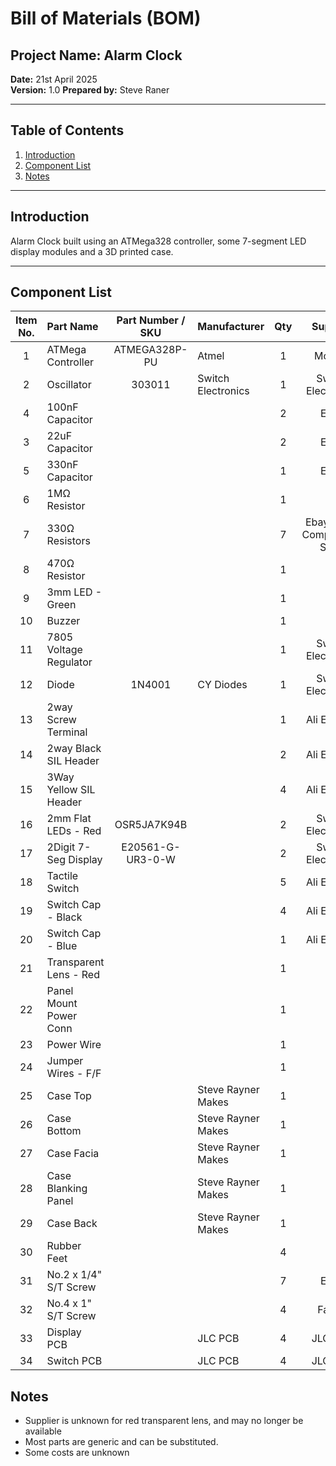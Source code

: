 # Bill of Materials (BOM)

## Project Name: Alarm Clock

**Date:** 21st April 2025  
**Version:** 1.0
**Prepared by:** Steve Raner

---

## Table of Contents

1. [Introduction](#introduction)
2. [Component List](#component-list)
3. [Notes](#notes)

---

## Introduction

Alarm Clock built using an ATMega328 controller, some 7-segment LED display modules and a 3D printed case.

---

## Component List

| Item No. | Part Name              | Part Number / SKU | Manufacturer       | Qty |          Supplier          | Unit Cost | Total Cost |
| :------: | :--------------------- | :---------------: | :----------------- | :-: | :------------------------: | :-------: | :--------: |
|    1     | ATMega Controller      |   ATMEGA328P-PU   | Atmel              |  1  |           Mouser           |  £ 2.37   |   £ 2.37   |
|    2     | Oscillator             |      303011       | Switch Electronics |  1  |     Switch Electronics     |  £ 0.27   |   £ 0.27   |
|    4     | 100nF Capacitor        |                   |                    |  2  |            Ebay            |    £ .    |    £ .     |
|    3     | 22uF Capacitor         |                   |                    |  2  |            Ebay            |    £ .    |    £ .     |
|    5     | 330nF Capacitor        |                   |                    |  1  |            Ebay            |    £ .    |    £ .     |
|    6     | 1MΩ Resistor           |                   |                    |  1  |                            |  £ 0.07   |   £ 0.07   |
|    7     | 330Ω Resistors         |                   |                    |  7  | Ebay - The Components Shop |  £ 0.07   |   £ 0.49   |
|    8     | 470Ω Resistor          |                   |                    |  1  |                            |  £ 0.07   |   £ 0.07   |
|    9     | 3mm LED - Green        |                   |                    |  1  |                            |    £ .    |    £ .     |
|    10    | Buzzer                 |                   |                    |  1  |                            |    £ .    |    £ .     |
|    11    | 7805 Voltage Regulator |                   |                    |  1  |     Switch Electronics     |    £ .    |    £ .     |
|    12    | Diode                  |      1N4001       | CY Diodes          |  1  |     Switch Electronics     |  £ 0.07   |   £ 0.07   |
|    13    | 2way Screw Terminal    |                   |                    |  1  |        Ali Express         |    £ .    |    £ .     |
|    14    | 2way Black SIL Header  |                   |                    |  2  |        Ali Express         |    £ .    |    £ .     |
|    15    | 3Way Yellow SIL Header |                   |                    |  4  |        Ali Express         |    £ .    |    £ .     |
|    16    | 2mm Flat LEDs - Red    |    OSR5JA7K94B    |                    |  2  |     Switch Electronics     |  £ 0.14   |   £ 0.28   |
|    17    | 2Digit 7-Seg Display   | E20561-G-UR3-0-W  |                    |  2  |     Switch Electronics     |  £ 0.68   |   £ 1.36   |
|    18    | Tactile Switch         |                   |                    |  5  |        Ali Express         |    £ .    |    £ .     |
|    19    | Switch Cap - Black     |                   |                    |  4  |        Ali Express         |    £ .    |    £ .     |
|    20    | Switch Cap - Blue      |                   |                    |  1  |        Ali Express         |    £ .    |    £ .     |
|    21    | Transparent Lens - Red |                   |                    |  1  |                            |    £ .    |    £ .     |
|    22    | Panel Mount Power Conn |                   |                    |  1  |                            |    £ .    |    £ .     |
|    23    | Power Wire             |                   |                    |  1  |                            |    £ .    |    £ .     |
|    24    | Jumper Wires - F/F     |                   |                    |  1  |                            |    £ .    |    £ .     |
|    25    | Case Top               |                   | Steve Rayner Makes |  1  |                            |    £ .    |    £ .     |
|    26    | Case Bottom            |                   | Steve Rayner Makes |  1  |                            |    £ .    |    £ .     |
|    27    | Case Facia             |                   | Steve Rayner Makes |  1  |                            |    £ .    |    £ .     |
|    28    | Case Blanking Panel    |                   | Steve Rayner Makes |  1  |                            |    £ .    |    £ .     |
|    29    | Case Back              |                   | Steve Rayner Makes |  1  |                            |    £ .    |    £ .     |
|    30    | Rubber Feet            |                   |                    |  4  |                            |    £ .    |    £ .     |
|    31    | No.2 x 1/4" S/T Screw  |                   |                    |  7  |            Ebay            |    £ .    |    £ .     |
|    32    | No.4 x 1" S/T Screw    |                   |                    |  4  |           Farnel           |    £ .    |    £ .     |
|    33    | Display PCB            |                   | JLC PCB            |  4  |          JLC PCB           |    £ .    |    £ .     |
|    34    | Switch PCB             |                   | JLC PCB            |  4  |          JLC PCB           |    £ .    |    £ .     |

## Notes

- Supplier is unknown for red transparent lens, and may no longer be available
- Most parts are generic and can be substituted.
- Some costs are unknown
